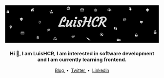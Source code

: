 
![name-of-you-image](https://github.com/LuisHCR/LuisHCR/blob/main/banner/luishcrbanner.jpg?raw=true
)
<h3 align="center">
Hi 👋, I am LuisHCR, I am interested in software development and I am currently learning frontend.
</h3>
<p align="center">
  <a href="https://blog.luishcr.com" target="_blank"> Blog </a> &nbsp;•&nbsp;
  <a href="https://twitter.com/luishcerre" target="_blank"> Twitter </a> &nbsp;•&nbsp; 
  <a href="https://www.linkedin.com/in/luishcr" target="_blank"> Linkedin </a> 
  </p>


